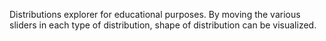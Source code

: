 Distributions explorer for educational purposes. By moving the various sliders in each type of distribution, shape of distribution can be visualized. 